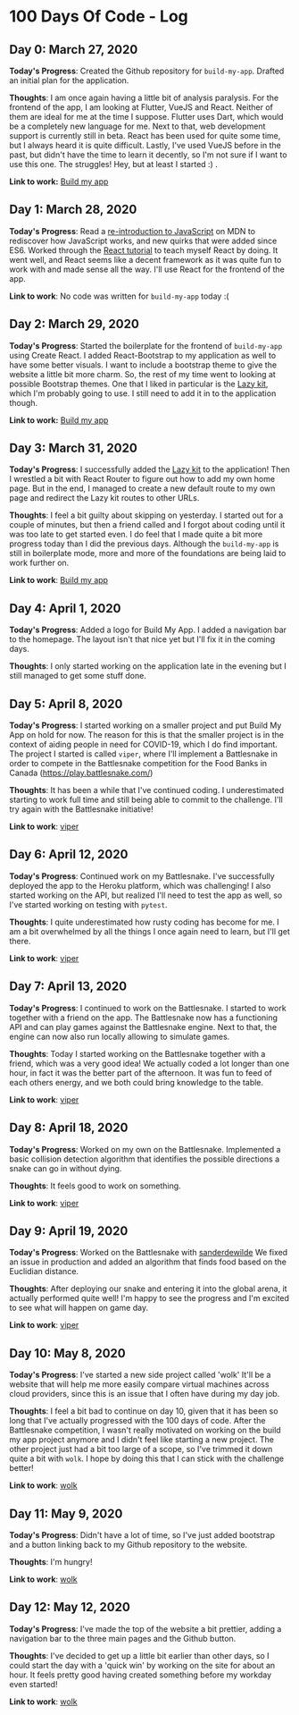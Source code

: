 # 100 Days Of Code - Log

## Day 0: March 27, 2020
**Today's Progress**: Created the Github repository for `build-my-app`. Drafted an initial plan for the application.

**Thoughts**: I am once again having a little bit of analysis paralysis. For the frontend of the app, I am looking at Flutter, VueJS and React. Neither of them are ideal for me at the time I suppose. Flutter uses Dart, which would be a completely new language for me. Next to that, web development support is currently still in beta. React has been used for quite some time, but I always heard it is quite difficult. Lastly, I've used VueJS before in the past, but didn't have the time to learn it decently, so I'm not sure if I want to use this one. The struggles! Hey, but at least I started :) .

**Link to work:** [Build my app](https://github.com/bverhoeve/build-my-app)

## Day 1: March 28, 2020
**Today's Progress**: Read a [re-introduction to JavaScript](https://developer.mozilla.org/en-US/docs/Web/JavaScript/A_re-introduction_to_JavaScript) on MDN to rediscover how JavaScript works, and new quirks that were added since ES6. Worked through the [React tutorial](https://reactjs.org/tutorial/tutorial.html#why-immutability-is-important) to teach myself React by doing. It went well, and React seems like a decent framework as it was quite fun to work with and made sense all the way. I'll use React for the frontend of the app.

**Link to work**: No code was written for `build-my-app` today :(

## Day 2: March 29, 2020
**Today's Progress**: Started the boilerplate for the frontend of `build-my-app` using Create React. I added React-Bootstrap to my application as well to have some better visuals. I want to include a bootstrap theme to give the website a little bit more charm. So, the rest of my time went to looking at possible Bootstrap themes. One that I liked in particular is the [Lazy kit](https://technext.github.io/lazy-kit), which I'm probably going to use. I still need to add it in to the application though.

**Link to work:** [Build my app](https://github.com/bverhoeve/build-my-app)

## Day 3: March 31, 2020
**Today's Progress**: I successfully added the [Lazy kit](https://technext.github.io/lazy-kit) to the application! Then I wrestled a bit with React Router to figure out how to add my own home page. But in the end, I managed to create a new default route to my own page and redirect the Lazy kit routes to other URLs.

**Thoughts**: I feel a bit guilty about skipping on yesterday. I started out for a couple of minutes, but then a friend called and I forgot about coding until it was too late to get started even. I do feel that I made quite a bit more progress today than I did the previous days. Although the `build-my-app` is still in boilerplate mode, more and more of the foundations are being laid to work further on.

**Link to work**: [Build my app](https://github.com/bverhoeve/build-my-app)

## Day 4: April 1, 2020
**Today's Progress**: Added a logo for Build My App. I added a navigation bar to the homepage. The layout isn't that nice yet but I'll fix it in the coming days.

**Thoughts**: I only started working on the application late in the evening but I still managed to get some stuff done.

## Day 5: April 8, 2020
**Today's Progress**: I started working on a smaller project and put Build My App on hold for now. The reason for this is that the smaller project is in the context of aiding people in need for COVID-19, which I do find important. The project I started is called `viper`, where I'll implement a Battlesnake in order to compete in the Battlesnake competition for the Food Banks in Canada (https://play.battlesnake.com/)

**Thoughts**: It has been a while that I've continued coding. I underestimated starting to work full time and still being able to commit to the challenge. I'll try again with the Battlesnake initiative!

**Link to work**: [viper](https://github.com/bverhoeve/viper)

## Day 6: April 12, 2020
**Today's Progress**: Continued work on my Battlesnake. I've successfully deployed the app to the Heroku platform, which was challenging! I also started working on the API, but realized I'll need to test the app as well, so I've started working on testing with `pytest`.

**Thoughts**: I quite underestimated how rusty coding has become for me. I am a bit overwhelmed by all the things I once again need to learn, but I'll get there.

**Link to work**: [viper](https://github.com/bverhoeve/viper)

## Day 7: April 13, 2020
**Today's Progress**: I continued to work on the Battlesnake. I started to work together with a friend on the app. The Battlesnake now has a functioning API and can play games against the Battlesnake engine. Next to that, the engine can now also run locally allowing to simulate games.

**Thoughts**: Today I started working on the Battlesnake together with a friend, which was a very good idea! We actually coded a lot longer than one hour, in fact it was the better part of the afternoon. It was fun to feed of each others energy, and we both could bring knowledge to the table.

**Link to work**: [viper](https://github.com/bverhoeve/viper)

## Day 8: April 18, 2020
**Today's Progress**: Worked on my own on the Battlesnake. Implemented a basic collision detection algorithm that identifies the possible directions a snake can go in without dying.

**Thoughts**: It feels good to work on something.

**Link to work**: [viper](https://github.com/bverhoeve/viper)

## Day 9: April 19, 2020
**Today's Progress**: Worked on the Battlesnake with [sanderdewilde](https://github.com/sanderdewilde) We fixed an issue in production and added an algorithm that finds food based on the Euclidian distance.

**Thoughts**: After deploying our snake and entering it into the global arena, it actually performed quite well! I'm happy to see the progress and I'm excited to see what will happen on game day.

**Link to work**: [viper](https://github.com/bverhoeve/viper)

## Day 10: May 8, 2020
**Today's Progress**: I've started a new side project called 'wolk' It'll be a website that will help me more easily compare virtual machines across cloud providers, since this is an issue that I often have during my day job.

**Thoughts**: I feel a bit bad to continue on day 10, given that it has been so long that I've actually progressed with the 100 days of code. After the Battlesnake competition, I wasn't really motivated on working on the build my app project anymore
and I didn't feel like starting a new project. The other project just had a bit too large of a scope, so I've trimmed it down quite a bit with `wolk`. I hope by doing this that I can stick with the challenge better!

**Link to work**: [wolk](https://github.com/bverhoeve/wolk)

## Day 11: May 9, 2020
**Today's Progress**: Didn't have a lot of time, so I've just added bootstrap and a button linking back to my Github repository to the website.

**Thoughts**: I'm hungry!

**Link to work**: [wolk](https://github.com/bverhoeve/wolk)

## Day 12: May 12, 2020
**Today's Progress**: I've made the top of the website a bit prettier, adding a navigation bar to the three main pages and the Github button.

**Thoughts**: I've decided to get up a little bit earlier than other days, so I could start the day with a 'quick win' by working on the site for about an hour. It feels pretty good having created something before my workday even started!

**Link to work**: [wolk](https://github.com/bverhoeve/wolk)


